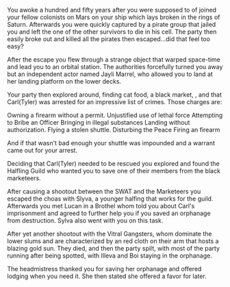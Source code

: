 You awoke a hundred and fifty years after you were supposed to of joined your fellow colonists on Mars on your ship which lays broken in the rings of Saturn.
Afterwards you were quickly captured by a pirate group that jailed you and left the one of the other survivors to die in his cell.
The party then easily broke out and killed all the pirates then escaped...did that feel too easy?

After the escape you flew through a strange object that warped space-time and lead you to an orbital station. The authorities forcefully turned you away but an independent actor named Jayli Marrel, who allowed you to land at her landing platform on the lower decks.

Your party then explored around, finding cat food, a black market, , and that Carl(Tyler) was arrested for an impressive list of crimes. Those charges are:

Owning a firearm without a permit.
Unjustified use of lethal force
Attempting to Bribe an Officer
Bringing in illegal substances
Landing without authorization.
Flying a stolen shuttle.
Disturbing the Peace
Firing an firearm

And if that wasn't bad enough your shuttle was impounded and a warrant came out for your arrest.

Deciding that Carl(Tyler) needed to be rescued you explored and found the Halfling Guild who wanted you to save one of their members from the black marketeers.

After causing a shootout between the SWAT and the Marketeers you escaped the choas with Slyva, a younger halfing that works for the guild. Afterwards you met Lucan in a Brothel whom told you about Carl's imprisonment and agreed to further help you if you saved an orphanage from destruction. Sylva also went with you on this task.

After yet another shootout with the Vitral Gangsters, whom dominate the lower slums and are characterized by an red cloth on their arm that hosts a blazing gold sun. They died, and then the party spilt, with most of the party running after being spotted, with Illeva and Boi staying in the orphanage.

The headmistress thanked you for saving her orphanage and offered lodging when you need it. She then stated she offered a favor for later.
